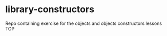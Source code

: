 # library-constructors
Repo containing exercise for the objects and objects constructors lessons TOP

